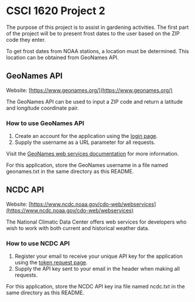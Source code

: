 # CSCI 1620 Project 2

The purpose of this project is to assist in gardening activities. The first
part of the project will be to present frost dates to the user based on the ZIP
code they enter.

To get frost dates from NOAA stations, a location must be determined. This
location can be obtained from GeoNames API.

## GeoNames API

Website: [https://www.geonames.org/](https://www.geonames.org/)

The GeoNames API can be used to input a ZIP code and return a latitude and
longitude coordinate pair.

### How to use GeoNames API

1. Create an account for the application using the [login page](https://www.geonames.org/login).
2. Supply the username as a URL parameter for all requests.

Visit the [GeoNames web services documentation](https://www.geonames.org/export/web-services.html) for more information.

For this application, store the GeoNames username in a file named geonames.txt
in the same directory as this README.

## NCDC API

Website: [https://www.ncdc.noaa.gov/cdo-web/webservices](https://www.ncdc.noaa.gov/cdo-web/webservices)

The National Climatic Data Center offers web services for developers who wish to
work with both current and historical weather data.

### How to use NCDC API

1. Register your email to receive your unique API key for the application using
   the [token request page](https://www.ncdc.noaa.gov/cdo-web/token).
2. Supply the API key sent to your email in the header when making all requests.

For this application, store the NCDC API key ina file named ncdc.txt in the same
directory as this README.
